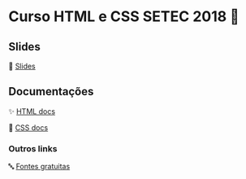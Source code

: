 # Curso HTML e CSS SETEC 2018 :dancers:

## Slides
:eyes: [Slides](someurlhere)

## Documentações
:sparkles: [HTML docs](https://developer.mozilla.org/pt-BR/docs/Web/HTML)

 :nail_care: [CSS docs](http://devdocs.io/css/)

### Outros links
:abc: [Fontes gratuitas](https://fonts.google.com/)
